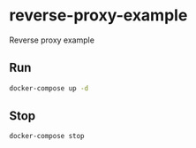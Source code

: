 # reverse-proxy-example
Reverse proxy example

## Run

```bash
docker-compose up -d
```

## Stop

```bash
docker-compose stop
```
